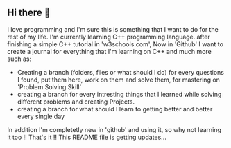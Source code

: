 ## Hi there 👋

I love programming and I'm sure this is something that I want to do for the rest of my life.
I'm currently learning C++ programming language.
after finishing a simple C++ tutorial in 'w3schools.com', Now in 'Github' I want to create a journal for everything that I'm learning on C++ and much more such as:
- Creating a branch (folders, files or what should I do) for every questions I found, put them here, work on them and solve them, for mastering on 'Problem Solving Skill'
- creating a branch for every intresting things that I learned while solving different problems and creating Projects.
- creating a branch for what should I learn to getting better and better every single day

In addition I'm completetly new in 'github' and using it, so why not learning it too !!
That's it !! This README file is getting updates...


<!--
**infinit3Logic/infinit3Logic** is a ✨ _special_ ✨ repository because its `README.md` (this file) appears on your GitHub profile.

Here are some ideas to get you started:

- 🔭 I’m currently working on ...
- 🌱 I’m currently learning ...
- 👯 I’m looking to collaborate on ...
- 🤔 I’m looking for help with ...
- 💬 Ask me about ...
- 📫 How to reach me: ...
- 😄 Pronouns: ...
- ⚡ Fun fact: ...
-->
